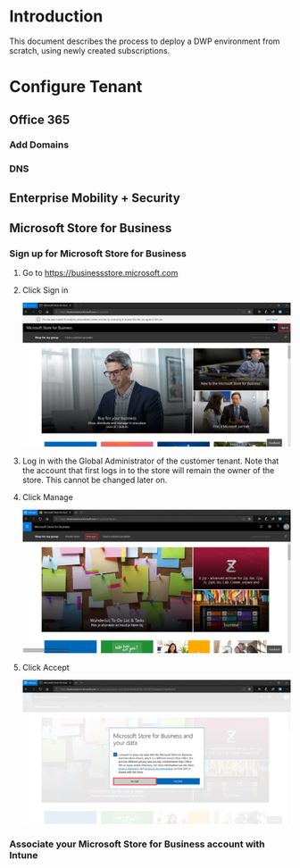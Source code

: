 

# Introduction

This document describes the process to deploy a DWP environment from scratch, using newly created subscriptions. 

# Configure Tenant

## Office 365

### Add Domains

### DNS

## Enterprise Mobility + Security

## Microsoft Store for Business

### Sign up for Microsoft Store for Business

1. Go to https://businessstore.microsoft.com

2. Click Sign in

   
   ![](assets/MSFB-01.PNG)
   
3. Log in with the Global Administrator of the customer tenant. Note that the account that first logs in to the store will remain the owner of the store. This cannot be changed later on.

4. Click Manage

   ![](assets/MSFB-04.PNG)

5. Click Accept

   ![](assets/MSFB-05.PNG)



### Associate your Microsoft Store for Business account with Intune





